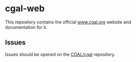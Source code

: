 # cgal-web #

This repository contains the official www.cgal.org website and documentation for it.

## Issues ##

Issues should be opened on the [CGAL/cgal](https://github.com/CGAL/cgal/issues) repository.
 
